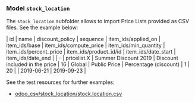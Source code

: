 ### Model `stock_location`

The `stock_location` subfolder allows to import Price Lists provided as CSV files. See the example below:

| id | name | discount_policy | sequence | item_ids/applied_on | item_ids/base | item_ids/compute_price | item_ids/min_quantity | item_ids/percent_price | item_ids/product_id/id | item_ids/date_start | item_ids/date_end |
| -
| pricelist.X | Summer Discount 2019 | Discount included in the price | 16 | Global | Public Price | Percentage (discount) | 1 | 20 |  | 2019-06-21 | 2019-09-23 |


See the test resources for further examples:
- [odoo_csv/stock_location/stock.location.csv](../odoo_initializer/tests/resources/odoo_csv/stock_location/stock.location.csv)
